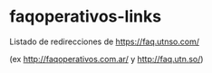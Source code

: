faqoperativos-links
===================

Listado de redirecciones de https://faq.utnso.com/

(ex http://faqoperativos.com.ar/ y http://faq.utn.so/)

